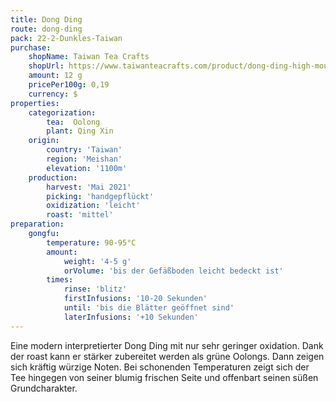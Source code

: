 ```yaml
---
title: Dong Ding
route: dong-ding
pack: 22-2-Dunkles-Taiwan
purchase:
    shopName: Taiwan Tea Crafts
    shopUrl: https://www.taiwanteacrafts.com/product/dong-ding-high-mountain-heritage-oolong-tea/?attribute_pa_weight=250-g-8-82-oz-save-20&v=3a52f3c22ed6
    amount: 12 g
    pricePer100g: 0,19
    currency: $
properties:
    categorization:
        tea:  Oolong
        plant: Qing Xin
    origin:
        country: 'Taiwan'
        region: 'Meishan'
        elevation: '1100m'
    production:
        harvest: 'Mai 2021'
        picking: 'handgepflückt'
        oxidization: 'leicht'
        roast: 'mittel'
preparation:
    gongfu:
        temperature: 90-95°C
        amount:
            weight: '4-5 g'
            orVolume: 'bis der Gefäßboden leicht bedeckt ist'
        times:
            rinse: 'blitz'
            firstInfusions: '10-20 Sekunden'
            until: 'bis die Blätter geöffnet sind'
            laterInfusions: '+10 Sekunden'
---
```

Eine modern interpretierter Dong Ding mit nur sehr geringer oxidation. Dank der roast kann er stärker zubereitet werden als grüne Oolongs. Dann zeigen sich kräftig würzige Noten. Bei schonenden Temperaturen zeigt sich der Tee hingegen von seiner blumig frischen Seite und offenbart seinen süßen Grundcharakter.